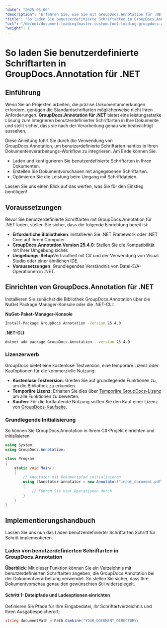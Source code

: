 ```yaml
---
"date": "2025-05-06"
"description": "Erfahren Sie, wie Sie mit GroupDocs.Annotation für .NET benutzerdefinierte Schriftarten in Ihren Dokumentverarbeitungs-Workflow integrieren. Optimieren Sie Ihre Anmerkungen mit präziser Schriftgestaltung."
"title": "So laden Sie benutzerdefinierte Schriftarten in GroupDocs.Annotation für .NET – Eine umfassende Anleitung"
"url": "/de/net/document-loading/master-custom-font-loading-groupdocs-annotation-dotnet/"
"weight": 1
---
```


# So laden Sie benutzerdefinierte Schriftarten in GroupDocs.Annotation für .NET

## Einführung

Wenn Sie an Projekten arbeiten, die präzise Dokumentanmerkungen erfordern, genügen die Standardschriftarten möglicherweise nicht Ihren Anforderungen. **GroupDocs.Annotation für .NET** bietet eine leistungsstarke Lösung zum Integrieren benutzerdefinierter Schriftarten in Ihre Dokumente und stellt sicher, dass sie nach der Verarbeitung genau wie beabsichtigt aussehen.

Diese Anleitung führt Sie durch die Verwendung von GroupDocs.Annotation, um benutzerdefinierte Schriftarten nahtlos in Ihren Dokumentenverarbeitungs-Workflow zu integrieren. Am Ende können Sie:
- Laden und konfigurieren Sie benutzerdefinierte Schriftarten in Ihren Dokumenten.
- Erstellen Sie Dokumentvorschauen mit angegebenen Schriftarten.
- Optimieren Sie die Leistung beim Umgang mit Schriftdateien.

Lassen Sie uns einen Blick auf das werfen, was Sie für den Einstieg benötigen!

## Voraussetzungen

Bevor Sie benutzerdefinierte Schriftarten mit GroupDocs.Annotation für .NET laden, stellen Sie sicher, dass die folgende Einrichtung bereit ist:
- **Erforderliche Bibliotheken**: Installieren Sie .NET Framework oder .NET Core auf Ihrem Computer.
- **GroupDocs.Annotation Version 25.4.0**: Stellen Sie die Kompatibilität mit Ihrer Umgebung sicher.
- **Umgebungs-Setup**Vertrautheit mit C# und der Verwendung von Visual Studio oder einer ähnlichen IDE.
- **Voraussetzungen**: Grundlegendes Verständnis von Datei-E/A-Operationen in .NET.

## Einrichten von GroupDocs.Annotation für .NET

Installieren Sie zunächst die Bibliothek GroupDocs.Annotation über die NuGet Package Manager-Konsole oder die .NET-CLI:

**NuGet-Paket-Manager-Konsole**
```bash
Install-Package GroupDocs.Annotation -Version 25.4.0
```

**\.NET-CLI**
```bash
dotnet add package GroupDocs.Annotation --version 25.4.0
```

### Lizenzerwerb

GroupDocs bietet eine kostenlose Testversion, eine temporäre Lizenz oder Kaufoptionen für die kommerzielle Nutzung:
- **Kostenlose Testversion**: Greifen Sie auf grundlegende Funktionen zu, um die Bibliothek zu erkunden.
- **Temporäre Lizenz**: Erhalten Sie dies über [Temporäre GroupDocs-Lizenz](https://purchase.groupdocs.com/temporary-license/) um alle Funktionen zu bewerten.
- **Kaufen**: Für die fortlaufende Nutzung sollten Sie den Kauf einer Lizenz von [GroupDocs-Kaufseite](https://purchase.groupdocs.com/buy).

### Grundlegende Initialisierung

So können Sie GroupDocs.Annotation in Ihrem C#-Projekt einrichten und initialisieren:

```csharp
using System;
using GroupDocs.Annotation;

class Program
{
    static void Main()
    {
        // Annotator mit Dokumentpfad initialisieren
        using (Annotator annotator = new Annotator("input_document.pdf"))
        {
            // Führen Sie hier Operationen durch
        }
    }
}
```

## Implementierungshandbuch

Lassen Sie uns nun das Laden benutzerdefinierter Schriftarten Schritt für Schritt implementieren.

### Laden von benutzerdefinierten Schriftarten in GroupDocs.Annotation

**Überblick**: Mit dieser Funktion können Sie ein Verzeichnis mit benutzerdefinierten Schriftarten angeben, die GroupDocs.Annotation bei der Dokumentverarbeitung verwendet. So stellen Sie sicher, dass Ihre Dokumentvorschau genau den gewünschten Stil widerspiegelt.

#### Schritt 1: Dateipfade und Ladeoptionen einrichten

Definieren Sie Pfade für Ihre Eingabedatei, Ihr Schriftartverzeichnis und Ihren Ausgabespeicherort:

```csharp
string documentPath = Path.Combine("YOUR_DOCUMENT_DIRECTORY\